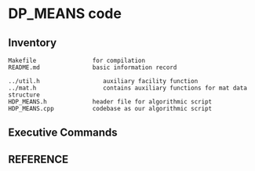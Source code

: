 DP\_MEANS code
=======================

Inventory
--------------

    Makefile                for compilation
    README.md               basic information record

    ../util.h                  auxiliary facility function
    ../mat.h                   contains auxiliary functions for mat data structure
    HDP_MEANS.h             header file for algorithmic script
    HDP_MEANS.cpp           codebase as our algorithmic script

Executive Commands
---------------
    

REFERENCE
---------------

